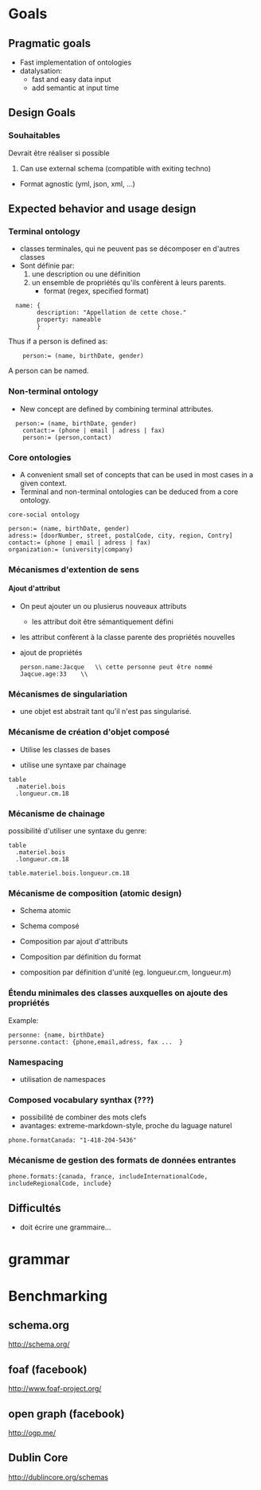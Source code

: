 # Goals

## Pragmatic goals

   - Fast implementation of ontologies
   - datalysation:
      - fast and easy data input
      - add semantic at input time

## Design Goals



### Souhaitables

Devrait être réaliser si possible

  1. Can use external schema (compatible with exiting techno)
  - Format agnostic (yml, json, xml, ...)


## Expected behavior and usage design


### Terminal ontology

  - classes terminales, qui ne peuvent pas se décomposer en d'autres classes
  - Sont définie par:
    1. une description ou une définition
    2. un ensemble de propriétés qu'ils confèrent à leurs parents.
		- format (regex, specified format)

```
  name: {
		description: "Appellation de cette chose."
		property: nameable
		}
```

Thus if a person is defined as:
```
	person:= (name, birthDate, gender)
```
A person can be named.

### Non-terminal ontology

  - New concept are defined by combining terminal attributes.

```
  person:= (name, birthDate, gender)
	contact:= (phone | email | adress | fax)
	person:= (person,contact)
```

### Core ontologies

  - A convenient small set of concepts that can be used in most cases in a given context.
  - Terminal and non-terminal ontologies can be deduced from a core ontology.

```
core-social ontology

person:= (name, birthDate, gender)
adress:= [doorNumber, street, postalCode, city, region, Contry]
contact:= (phone | email | adress | fax)
organization:= (university|company)
```


### Mécanismes d'extention de sens

#### Ajout d'attribut

  - On peut ajouter un  ou plusierus nouveaux attributs
	- les attribut doit être sémantiquement défini
  - les attribut confèrent à la classe parente des propriétés nouvelles

  - ajout de propriétés


	```
	person.name:Jacque   \\ cette personne peut être nommé
	Jaqcue.age:33    \\  
	```

### Mécanismes de singulariation

  - une objet est abstrait tant qu'il n'est pas singularisé.


### Mécanisme de création d'objet composé

  - Utilise les classes de bases

  - utilise une syntaxe par chainage

````
table
  .materiel.bois
  .longueur.cm.18
````


### Mécanisme de chainage

possibilité d'utiliser une syntaxe du genre:

```
table
  .materiel.bois
  .longueur.cm.18

table.materiel.bois.longueur.cm.18
```




### Mécanisme de composition (atomic design)

 - Schema atomic
 - Schema composé

  - Composition par ajout d'attributs
  - Composition par définition du format
  - composition par définition d'unité (eg. longueur.cm, longueur.m)

### Étendu minimales des classes auxquelles on ajoute des propriétés


Example:
```
personne: {name, birthDate}
personne.contact: {phone,email,adress, fax ...  }
```

### Namespacing

 - utilisation de namespaces



### Composed vocabulary synthax (???)

  - possibilité de combiner des mots clefs
  - avantages: extreme-markdown-style, proche du laguage naturel

```
phone.formatCanada: "1-418-204-5436"
```

### Mécanisme de gestion des formats de données entrantes

```
phone.formats:{canada, france, includeInternationalCode, includeRegionalCode, include}
```



## Difficultés

  - doit écrire une grammaire...

# grammar



# Benchmarking

## schema.org

http://schema.org/

## foaf (facebook)

http://www.foaf-project.org/

## open graph (facebook)

http://ogp.me/

## Dublin Core

http://dublincore.org/schemas
